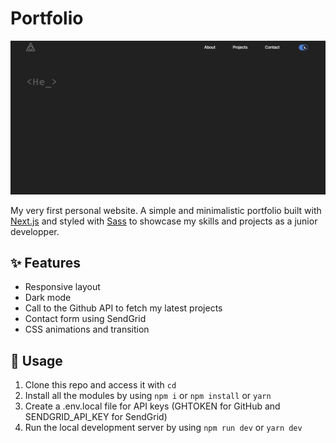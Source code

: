 # Portfolio

![demo](demo.gif)

My very first personal website. A simple and minimalistic portfolio built with [Next.js](https://nextjs.org) and styled with [Sass](https://sass-lang.com/) to showcase my skills and projects as a junior developper. 

## ✨ Features

- Responsive layout
- Dark mode
- Call to the Github API to fetch my latest projects
- Contact form using SendGrid
- CSS animations and transition

## 🧭 Usage

1. Clone this repo and access it with `cd`
2. Install all the modules by using `npm i` or `npm install` or `yarn`
3. Create a .env.local file for API keys (GHTOKEN for GitHub and SENDGRID_API_KEY for SendGrid)
4. Run the local development server by using `npm run dev` or `yarn dev`
